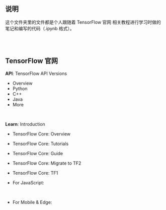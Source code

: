 ## 说明

这个文件夹里的文件都是个人跟随着 <a href="https://www.tensorflow.org/" style="text-decoration:none">TensorFlow 官网</a> 相关教程进行学习时做的笔记和编写的代码（.ipynb 格式）。

<br>
<br>

## <a href="https://www.tensorflow.org/" style="text-decoration:none">TensorFlow 官网</a>

**API**: <a href="https://www.tensorflow.org/versions" style="text-decoration:none">TensorFlow API Versions</a>
* <a href="https://www.tensorflow.org/api_docs" style="text-decoration:none">Overview</a>
* <a href="https://www.tensorflow.org/api_docs/python/tf" style="text-decoration:none">Python</a>
* <a href="https://www.tensorflow.org/api_docs/cc" style="text-decoration:none">C++</a>
* <a href="https://www.tensorflow.org/api_docs/java/org/tensorflow/package-summary" style="text-decoration:none">Java</a>
* <a href="https://www.tensorflow.org/api_docs/more" style="text-decoration:none">More</a>


<br>

**Learn**: <a href="https://www.tensorflow.org/learn" style="text-decoration:none">Introduction</a>
* TensorFlow Core: <a href="https://www.tensorflow.org/overview" style="text-decoration:none">Overview</a>
* TensorFlow Core: <a href="https://www.tensorflow.org/tutorials" style="text-decoration:none">Tutorials</a>
* TensorFlow Core: <a href="https://www.tensorflow.org/guide" style="text-decoration:none">Guide</a>
* TensorFlow Core: <a href="https://www.tensorflow.org/guide/migrate" style="text-decoration:none">Migrate to TF2</a>
* TensorFlow Core: <a href="https://github.com/tensorflow/docs/tree/master/site/en/r1" style="text-decoration:none">TF1</a>

* For JavaScript: 

<br>

* For Mobile & Edge: 